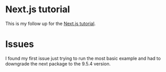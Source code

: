 # Next.js tutorial

This is my follow up for the [Next.js tutorial](https://nextjs.org/learn).

# Issues

I found my first issue just trying to run the most basic example and had to downgrade the next package to the 9.5.4 version.
